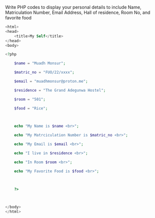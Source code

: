 
Write PHP codes to display your personal details to include Name, Matriculation Number, Email Address, Hall of residence, Room No, and favorite food

```php
<html>
<head>
    <title>My Self</title>
</head>
<body>

<?php

    $name = "Muadh Monsur";

    $matric_no = "FUO/22/xxxx";

    $email = "muadhmonsur@proton.me";

    $residence = "The Grand Adegunwa Hostel";

    $room = "501";

    $food = "Rice";

  

    echo "My Name is $name <br>";

    echo "My Matrciculation Number is $matric_no <br>";

    echo "My Email is $email <br>";

    echo "I live in $residence <br>";

    echo "In Room $room <br>";

    echo "My Favorite Food is $food <br>";

  

    ?>

  

</body>
</html>
```
